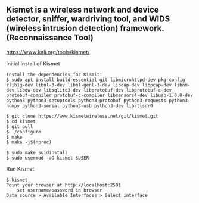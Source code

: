 ## Kismet is a wireless network and device detector, sniffer, wardriving tool, and WIDS (wireless intrusion detection) framework. (Reconnaissance Tool)

https://www.kali.org/tools/kismet/

Initial Install of Kismet

    Install the dependencies for Kismit:
    $ sudo apt install build-essential git libmicrohttpd-dev pkg-config zlib1g-dev libnl-3-dev libnl-genl-3-dev libcap-dev libpcap-dev libnm-dev libdw-dev libsqlite3-dev libprotobuf-dev libprotobuf-c-dev protobuf-compiler protobuf-c-compiler libsensors4-dev libusb-1.0.0-dev python3 python3-setuptools python3-protobuf python3-requests python3-numpy python3-serial python3-usb python3-dev librtlsdr0
    
    $ git clone https://www.kismetwireless.net/git/kismet.git 
    $ cd kismet 
    $ git pull 
    $ ./configure 
    $ make 
    $ make -j$(nproc) 
    
    $ sudo make suidinstall 
    $ sudo usermod -aG kismet $USER 

Run Kismet

    $ kismet
    Point your browser at http://localhost:2501
    	set username/password in browser
	Data source > Available Interfaces > Select interface

